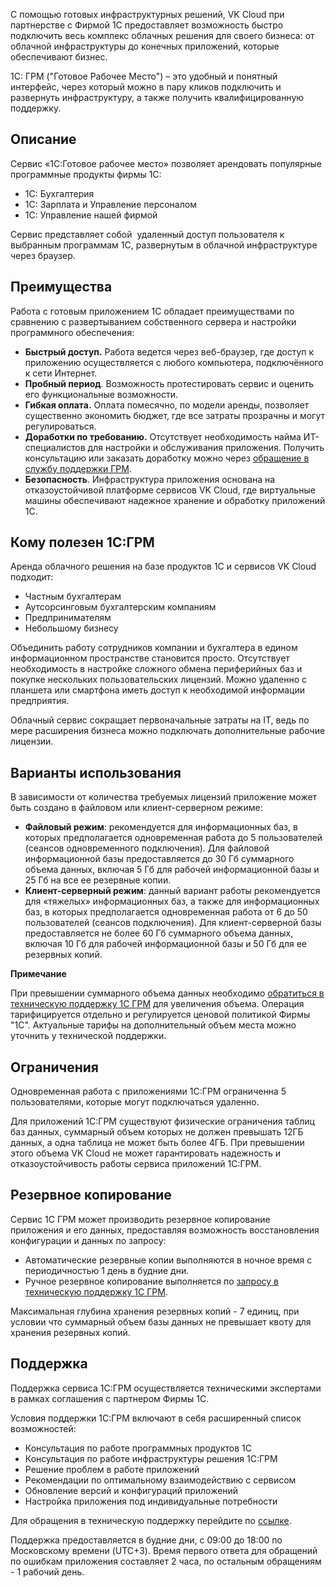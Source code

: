 С помощью готовых инфраструктурных решений, VK Cloud при партнерстве с Фирмой 1С предоставляет возможность быстро подключить весь комплекс облачных решения для своего бизнеса: от облачной инфраструктуры до конечных приложений, которые обеспечивают бизнес.

1С: ГРМ ("Готовое Рабочее Место") – это удобный и понятный интерфейс, через который можно в пару кликов подключить и развернуть инфраструктуру, а также получить квалифицированную поддержку.

## Описание

Сервис «1С:Готовое рабочее место» позволяет арендовать популярные программные продукты фирмы 1С:

- 1С: Бухгалтерия
- 1С: Зарплата и Управление персоналом
- 1С: Управление нашей фирмой

Сервис представляет собой  удаленный доступ пользователя к выбранным программам 1С, развернутым в облачной инфраструктуре через браузер.

## Преимущества

Работа с готовым приложением 1С обладает преимуществами по сравнению с развертыванием собственного сервера и настройки программного обеспечения:

- **Быстрый доступ.** Работа ведется через веб-браузер, где доступ к приложению осуществляется с любого компьютера, подключённого к сети Интернет.
- **Пробный период**. Возможность протестировать сервис и оценить его функциональные возможности.
- **Гибкая оплата.** Оплата помесячно, по модели аренды, позволяет существенно экономить бюджет, где все затраты прозрачны и могут регулироваться.
- **Доработки по требованию.** Отсутствует необходимость найма ИТ-специалистов для настройки и обслуживания приложения. Получить консультацию или заказать доработку можно через [обращение в службу поддержки ГРМ](mailto:support.1c.grm@mcs.mail.ru).
- **Безопасность**. Инфраструктура приложения основана на отказоустойчивой платформе сервисов VK Cloud, где виртуальные машины обеспечивают надежное хранение и обработку приложений 1С.

## Кому полезен 1С:ГРМ

Аренда облачного решения на базе продуктов 1С и сервисов VK Cloud подходит:

- Частным бухгалтерам
- Аутсорсинговым бухгалтерским компаниям
- Предпринимателям
- Небольшому бизнесу

Объединить работу сотрудников компании и бухгалтера в едином информационном пространстве становится просто. Отсутствует необходимость в настройке сложного обмена периферийных баз и покупке нескольких пользовательских лицензий. Можно удаленно с планшета или смартфона иметь доступ к необходимой информации предприятия.

Облачный сервис сокращает первоначальные затраты на IT, ведь по мере расширения бизнеса можно подключать дополнительные рабочие лицензии.

## Варианты использования

В зависимости от количества требуемых лицензий приложение может быть создано в файловом или клиент-серверном режиме:

- **Файловый режим**: рекомендуется для информационных баз, в которых предполагается одновременная работа до 5 пользователей (сеансов одновременного подключения). Для файловой информационной базы предоставляется до 30 Гб суммарного объема данных, включая 5 Гб для рабочей информационной базы и 25 Гб на все ее резервные копии.
- **Клиент-серверный режим**: данный вариант работы рекомендуется для «тяжелых» информационных баз, а также для информационных баз, в которых предполагается одновременная работа от 6 до 50 пользователей (сеансов подключения). Для клиент-серверной базы предоставляется не более 60 Гб суммарного объема данных, включая 10 Гб для рабочей информационной базы и 50 Гб для ее резервных копий.

**Примечание**

При превышении суммарного объема данных необходимо [обратиться в техническую поддержку 1С ГРМ](mailto:support.1c.grm@mcs.mail.ru) для увеличения объема. Операция тарифицируется отдельно и регулируется ценовой политикой Фирмы "1С". Актуальные тарифы на дополнительный объем места можно уточнить у технической поддержки.

## Ограничения

Одновременная работа с приложениями 1С:ГРМ ограниченна 5 пользователями, которые могут подключаться удаленно.

Для приложений 1С:ГРМ существуют физические ограничения таблиц баз данных, суммарный объем которых не должен превышать 12ГБ данных, а одна таблица не может быть более 4ГБ. При превышении этого объема VK Cloud не может гарантировать надежность и отказоустойчивость работы сервиса приложений 1С:ГРМ.

## Резервное копирование

Сервис 1С ГРМ может производить резервное копирование приложения и его данных, предоставляя возможность восстановления конфигурации и данных по запросу:

- Автоматические резервные копии выполняются в ночное время с периодичностью 1 день в будние дни.
- Ручное резервное копирование выполняется по [запросу в техническую поддержку 1С ГРМ](mailto:support.1c.grm@mcs.mail.ru).

Максимальная глубина хранения резервных копий - 7 единиц, при условии что суммарный объем базы данных не превышает квоту для хранения резервных копий.

## Поддержка

Поддержка сервиса 1С:ГРМ осуществляется техническими экспертами в рамках соглашения с партнером Фирмы 1С.

Условия поддержки 1С:ГРМ включают в себя расширенный список возможностей:

- Консультация по работе программных продуктов 1С
- Консультация по работе инфраструктуры решения 1С:ГРМ
- Решение проблем в работе приложений
- Рекомендации по оптимальному взаимодействию с сервисом
- Обновление версий и конфигураций приложений
- Настройка приложения под индивидуальные потребности

Для обращения в техническую поддержку перейдите по [ссылке](/ru/contacts).

Поддержка предоставляется в будние дни, с 09:00 до 18:00 по Московскому времени (UTC+3). Время первого ответа для обращений по ошибкам приложения составляет 2 часа, по остальным обращениям - 1 рабочий день.
